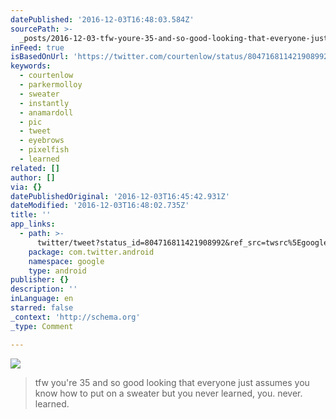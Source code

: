 ```yaml
---
datePublished: '2016-12-03T16:48:03.584Z'
sourcePath: >-
  _posts/2016-12-03-tfw-youre-35-and-so-good-looking-that-everyone-just-assumes.md
inFeed: true
isBasedOnUrl: 'https://twitter.com/courtenlow/status/804716811421908992'
keywords:
  - courtenlow
  - parkermolloy
  - sweater
  - instantly
  - anamardoll
  - pic
  - tweet
  - eyebrows
  - pixelfish
  - learned
related: []
author: []
via: {}
datePublishedOriginal: '2016-12-03T16:45:42.931Z'
dateModified: '2016-12-03T16:48:02.735Z'
title: ''
app_links:
  - path: >-
      twitter/tweet?status_id=804716811421908992&ref_src=twsrc%5Egoogle%7Ctwcamp%5Eandroidseo%7Ctwgr%5Estatus%7Ctwterm%5E804716811421908992
    package: com.twitter.android
    namespace: google
    type: android
publisher: {}
description: ''
inLanguage: en
starred: false
_context: 'http://schema.org'
_type: Comment

---
```

![](https://pbs.twimg.com/media/CyrtpkVXcAA95_7.jpg:large)

> tfw you're 35 and so good looking that everyone just assumes you know how to put on a sweater but you never learned, you. never. learned.